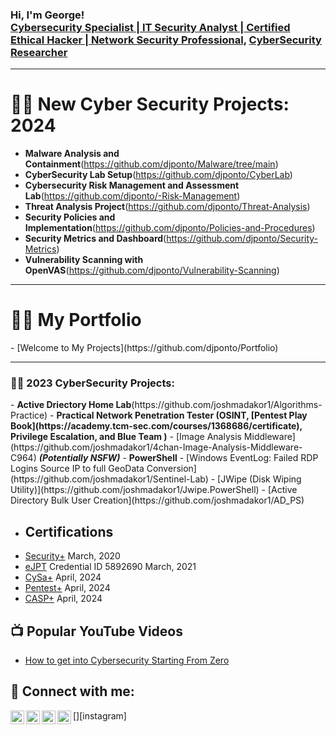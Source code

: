 <h3>Hi, I'm George! <br/> <a href="https://www.linkedin.com/in/georgeofosu/">Cybersecurity Specialist | IT Security Analyst | Certified Ethical Hacker | Network Security Professional</a>, <a href="https://www.linkedin.com/in/georgeofosu/">CyberSecurity Researcher</a></h3>

---

<h1>👨‍💻 New Cyber Security Projects: 2024</h1>

- <b>Malware Analysis and Containment</b>(https://github.com/djponto/Malware/tree/main)
- <b>CyberSecurity Lab Setup</b>(https://github.com/djponto/CyberLab)
- <b>Cybersecurity Risk Management and Assessment Lab</b>(https://github.com/djponto/-Risk-Management)
- <b>Threat Analysis Project</b>(https://github.com/djponto/Threat-Analysis)
- <b>Security Policies and Implementation</b>(https://github.com/djponto/Policies-and-Procedures)
- <b>Security Metrics and Dashboard</b>(https://github.com/djponto/Security-Metrics)
- <b>Vulnerability Scanning with OpenVAS</b>(https://github.com/djponto/Vulnerability-Scanning)

---
<h1>👨‍💻 My Portfolio</h1>
- [Welcome to My Projects](https://github.com/djponto/Portfolio) 




---
<h3>👨‍💻 2023 CyberSecurity Projects:</h3>
- <b>Active Driectory Home Lab</b>(https://github.com/joshmadakor1/Algorithms-Practice)
- <b>Practical Network Penetration Tester (OSINT, [Pentest Play Book](https://academy.tcm-sec.com/courses/1368686/certificate), Privilege Escalation, and Blue Team )</b>
- [Image Analysis Middleware](https://github.com/joshmadakor1/4chan-Image-Analysis-Middleware-C964) <b><i>(Potentially NSFW)</b></i>
- <b>PowerShell</b>
- [Windows EventLog: Failed RDP Logins Source IP to full GeoData Conversion](https://github.com/joshmadakor1/Sentinel-Lab)
- [JWipe (Disk Wiping Utility)](https://github.com/joshmadakor1/Jwipe.PowerShell)
- [Active Directory Bulk User Creation](https://github.com/joshmadakor1/AD_PS)


  
- <h2> Certifications </h2>
- [Security+](https://www.credly.com/badges/5e8c888a-3357-45df-80e0-e38619a4d3e0?source=linked_in_profile) March, 2020
- [eJPT](https://elearnsecurity.com/verify-certificate/)   Credential ID 5892690 March, 2021
- [CySa+](https://www.credly.com/badges/b019695c-75b4-4e84-b3a6-1f50f1a5265e) April, 2024
- [Pentest+](https://www.credly.com/earner/earned/badge/8d3c795d-156a-4627-b08a-df4791a9d74b) April, 2024
- [CASP+](https://www.credly.com/badges/ef81530f-51ce-4da7-833a-4d3308664bc0/public_url) April, 2024

<h2>📺 Popular YouTube Videos</h2>

- [How to get into Cybersecurity Starting From Zero](https://www.youtube.com/)


<h2> 🤳 Connect with me:</h2>

[<img align="left" alt="JoshMadakor | YouTube" width="22px" src="https://cdn.jsdelivr.net/npm/simple-icons@v3/icons/youtube.svg" />][youtube]
[<img align="left" alt="JoshMadakor | Twitter" width="22px" src="https://cdn.jsdelivr.net/npm/simple-icons@v3/icons/twitter.svg" />][twitter]
[<img align="left" alt="JoshMadakor | LinkedIn" width="22px" src="https://cdn.jsdelivr.net/npm/simple-icons@v3/icons/linkedin.svg" />][linkedin]
[<img align="left" alt="JoshMadakor | Instagram" width="22px" src="https://cdn.jsdelivr.net/npm/simple-icons@v3/icons/instagram.svg" />][instagram]

[twitter]: https://twitter.com/GeorgeO89203673
[youtube]: 
[instagram]: 
[linkedin]: https://www.linkedin.com/in/georgeofosu/

<!--
**joshmadakor1/joshmadakor1** is a ✨ _special_ ✨ repository because its `README.md` (this file) appears on your GitHub profile.

Here are some ideas to get you started:

- 🔭 I’m currently working on ...
- 🌱 I’m currently learning ...
- 👯 I’m looking to collaborate on ...
- 🤔 I’m looking for help with ...
- 💬 Ask me about ...
- 📫 How to reach me: ...
- 😄 Pronouns: ...
- ⚡ Fun fact: ...
-->
